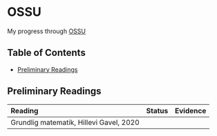 # OSSU
My progress through [OSSU](https://cs.ossu.dev/)

## Table of Contents
- [Preliminary Readings](#preliminary-readings)


<a name="preliminary-readings"></a>
## Preliminary Readings

| Reading                                                                               | Status | Evidence |
| :------------------------------------------------------------------------------------ | :----: | :------: |
| Grundlig matematik, Hillevi Gavel, 2020                              |        |          |